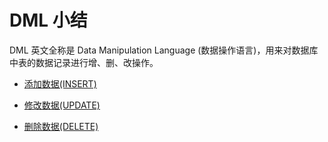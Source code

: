 # DML 小结

DML 英文全称是 Data Manipulation Language (数据操作语言)，用来对数据库中表的数据记录进行增、删、改操作。

- [添加数据(INSERT)](01-插入数据INSERT.md)

- [修改数据(UPDATE)](02-修改数据UPDATE.md)

- [删除数据(DELETE)](03-删除数据DELETE)